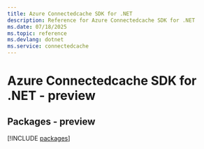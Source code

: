 ```yaml
---
title: Azure Connectedcache SDK for .NET
description: Reference for Azure Connectedcache SDK for .NET
ms.date: 07/18/2025
ms.topic: reference
ms.devlang: dotnet
ms.service: connectedcache
---
```

# Azure Connectedcache SDK for .NET - preview
## Packages - preview
[!INCLUDE [packages](connectedcache-index.md)]